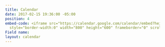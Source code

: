 ```yaml
---
title: Calendar
date: 2017-02-15 19:36:00 -05:00
position: 4
embed-code: <iframe src="https://calendar.google.com/calendar/embed?height=600&amp;wkst=1&amp;bgcolor=%23FFFFFF&amp;src=g6vs0vta9kctamdps323ssn0vc%40group.calendar.google.com&amp;color=%23865A5A&amp;ctz=America%2FNew_York"
  style="border-width:0" width="800" height="600" frameborder="0" scrolling="no"></iframe>
Field name: 
layout: calendar
---
```


